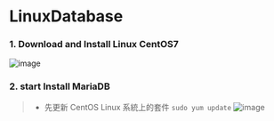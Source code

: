 # LinuxDatabase
### 1. Download and Install Linux CentOS7
![image](https://user-images.githubusercontent.com/33440699/223036052-052e97ec-2da8-443f-98f3-3652ed7d527d.png)
### 2. start Install MariaDB
>* 先更新 CentOS Linux 系統上的套件 ```sudo yum update```
![image](https://user-images.githubusercontent.com/33440699/223045686-535e49da-2354-467c-bd1f-3087fbed3394.png)
